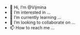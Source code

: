 - 👋 Hi, I’m @Vijmina
- 👀 I’m interested in ...
- 🌱 I’m currently learning ...
- 💞️ I’m looking to collaborate on ...
- 📫 How to reach me ...

<!---
Vijmina/Vijmina is a ✨ special ✨ repository because its `README.md` (this file) appears on your GitHub profile.
You can click the Preview link to take a look at your changes.
--->
